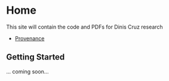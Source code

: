 # Home

This site will contain the code and PDFs for Dinis Cruz research

- [Provenance](provenance/index.md)
## Getting Started

... coming soon...
